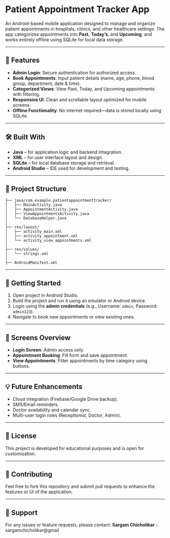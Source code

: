 # Patient Appointment Tracker App

An Android-based mobile application designed to manage and organize patient appointments in hospitals, clinics, and other healthcare settings. The app categorizes appointments into **Past**, **Today’s**, and **Upcoming**, and works entirely offline using SQLite for local data storage.

---

## 📱 Features

- **Admin Login**: Secure authentication for authorized access.
- **Book Appointments**: Input patient details (name, age, phone, blood group, department, date & time).
- **Categorized Views**: View Past, Today, and Upcoming appointments with filtering.
- **Responsive UI**: Clean and scrollable layout optimized for mobile screens.
- **Offline Functionality**: No internet required—data is stored locally using SQLite.

---

## 🛠️ Built With

- **Java** – for application logic and backend integration.
- **XML** – for user interface layout and design.
- **SQLite** – for local database storage and retrieval.
- **Android Studio** – IDE used for development and testing.

---

## 📂 Project Structure

```
├── java/com.example.patientappointmenttracker/
│   ├── MainActivity.java
│   ├── AppointmentActivity.java
│   ├── ViewAppointmentsActivity.java
│   └── DatabaseHelper.java
│
├── res/layout/
│   ├── activity_main.xml
│   ├── activity_appointment.xml
│   └── activity_view_appointments.xml
│
├── res/values/
│   └── strings.xml
│
├── AndroidManifest.xml
```

---

## 🚀 Getting Started

1. Open project in Android Studio.
2. Build the project and run it using an emulator or Android device.
3. Login using the **admin credentials** (e.g., Username: `admin`, Password: `admin123`).
4. Navigate to book new appointments or view existing ones.

---

## 📌 Screens Overview

- **Login Screen**: Admin access only.
- **Appointment Booking**: Fill form and save appointment.
- **View Appointments**: Filter appointments by time category using buttons.

---

## 💡 Future Enhancements

- Cloud integration (Firebase/Google Drive backup).
- SMS/Email reminders.
- Doctor availability and calendar sync.
- Multi-user login roles (Receptionist, Doctor, Admin).

---

## 📃 License
This project is developed for educational purposes and is open for customization.

---

## 🤝 Contributing
Feel free to fork this repository and submit pull requests to enhance the features or UI of the application.

---

## 🙋 Support
For any issues or feature requests, please contact:
**Sargam Chicholikar** – sargamchicholikar@gmail

